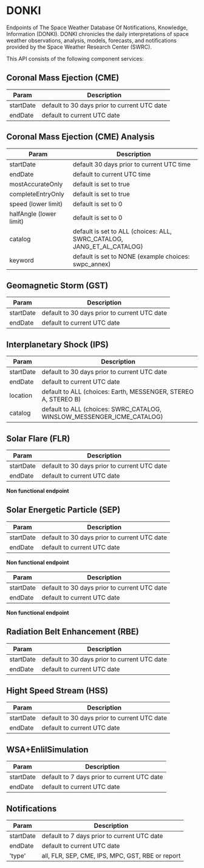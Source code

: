 # DONKI
Endpoints of The Space Weather Database Of Notifications, Knowledge, Information (DONKI). DONKI chronicles the daily interpretations of space weather observations, analysis, models, forecasts, and notifications provided by the Space Weather Research Center (SWRC).

This API consists of the following component services:

## Coronal Mass Ejection (CME)
| Param | Description |
|-------|-------------|
| startDate | default to 30 days prior to current UTC date |
| endDate | default to current UTC date |

## Coronal Mass Ejection (CME) Analysis
| Param | Description |
|-------|-------------|
| startDate | default 30 days prior to current UTC time
| endDate | default to current UTC time
| mostAccurateOnly | default is set to true
| completeEntryOnly | default is set to true
| speed (lower limit) | default is set to 0
| halfAngle (lower limit) | default is set to 0
| catalog | default is set to ALL (choices: ALL, SWRC_CATALOG, JANG_ET_AL_CATALOG)
| keyword | default is set to NONE (example choices: swpc_annex)

## Geomagnetic Storm (GST)
| Param | Description |
|-------|-------------|
| startDate | default to 30 days prior to current UTC date
| endDate | default to current UTC date


## Interplanetary Shock (IPS)
| Param | Description |
|-------|-------------|
| startDate |  default to 30 days prior to current UTC date
| endDate |  default to current UTC date
| location |  default to ALL (choices: Earth, MESSENGER, STEREO A, STEREO B)
| catalog | default to ALL (choices: SWRC_CATALOG, WINSLOW_MESSENGER_ICME_CATALOG)



## Solar Flare (FLR)

| Param | Description |
|-------|-------------|
| startDate | default to 30 days prior to current UTC date
| endDate | default to current UTC date

**Non functional endpoint**


## Solar Energetic Particle (SEP)
| Param | Description |
|-------|-------------|
| startDate | default to 30 days prior to current UTC date
| endDate | default to current UTC date

**Non functional endpoint**


| Param | Description |
|-------|-------------|
| startDate |  default to 30 days prior to current UTC date
| endDate |  default to current UTC date

**Non functional endpoint**


## Radiation Belt Enhancement (RBE)
| Param | Description |
|-------|-------------|
| startDate |  default to 30 days prior to current UTC date
| endDate |  default to current UTC date


## Hight Speed Stream (HSS)
| Param | Description |
|-------|-------------|
| startDate |  default to 30 days prior to current UTC date
| endDate |  default to current UTC date


## WSA+EnlilSimulation
| Param | Description |
|-------|-------------|
| startDate |  default to 7 days prior to current UTC date
| endDate |  default to current UTC date


## Notifications
| Param | Description |
|-------|-------------|
| startDate |  default to 7 days prior to current UTC date
| endDate |  default to current UTC date
| 'type' |   all, FLR, SEP, CME, IPS, MPC, GST, RBE or report


